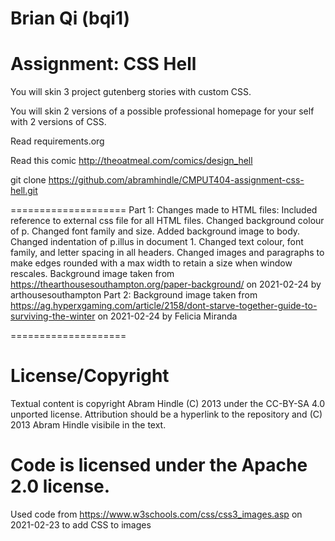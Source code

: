 Brian Qi (bqi1)
====================

Assignment: CSS Hell
====================

You will skin 3 project gutenberg stories with custom CSS.

You will skin 2 versions of a possible professional homepage for your
self with 2 versions of CSS.

Read requirements.org

Read this comic http://theoatmeal.com/comics/design_hell

git clone https://github.com/abramhindle/CMPUT404-assignment-css-hell.git

====================
Part 1:
Changes made to HTML files:
Included reference to external css file for all HTML files.
Changed background colour of p. Changed font family and size. Added background image to body.
Changed indentation of p.illus in document 1.
Changed text colour, font family, and letter spacing in all headers.
Changed images and paragraphs to make edges rounded with a max width to retain a size when window rescales.
Background image taken from https://thearthousesouthampton.org/paper-background/ on 2021-02-24 by arthousesouthampton
Part 2:
Background image taken from https://ag.hyperxgaming.com/article/2158/dont-starve-together-guide-to-surviving-the-winter on 2021-02-24 by Felicia Miranda



====================

License/Copyright
=================

Textual content is copyright Abram Hindle (C) 2013 under the CC-BY-SA
4.0 unported license. Attribution should be a hyperlink to the
repository and (C) 2013 Abram Hindle visibile in the text.

Code is licensed under the Apache 2.0 license.
==================
Used code from  https://www.w3schools.com/css/css3_images.asp on 2021-02-23 to add CSS to images

